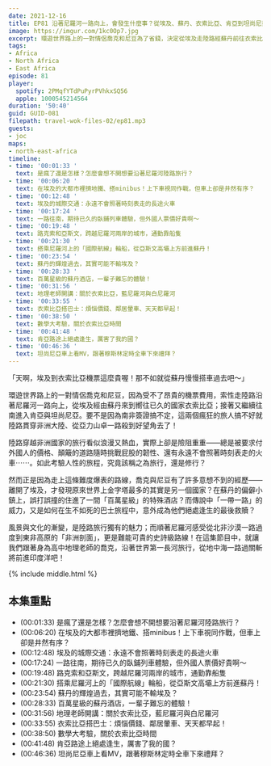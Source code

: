 ```yaml
---
date: 2021-12-16
title: EP81 沿著尼羅河一路向上，會發生什麼事？從埃及、蘇丹、衣索比亞、肯亞到坦尚尼亞的陸路旅行 ft. 喬克
image: https://imgur.com/1kc0Op7.jpg
excerpt: 環遊世界路上的一對情侶喬克和尼豆為了省錢，決定從埃及走陸路經蘇丹前往衣索比亞，接著又進入肯亞與坦尚尼亞一路來到印度洋岸！看似浪漫又熱血的旅程，路上其實險阻重重？然而在他人鮮少踏足的路線上，他們又遇見了哪些獨特的人事物？風景與文化的漸變，是陸路旅行獨有的魅力，這集節目跟著我們一起沿著世界第一長河旅行，一路從地中海走到印度洋！
tags:
- Africa
- North Africa
- East Africa
episode: 81
player:
  spotify: 2PMqfYTdPuPyrPVhkxSQ56
  apple: 1000545214564
duration: '50:40'
guid: GUID-081
filepath: travel-wok-files-02/ep81.mp3
guests:
- joc
maps:
- north-east-africa
timeline:
- time: '00:01:33 '
  text: 是瘋了還是怎樣？怎麼會想不開想要沿著尼羅河陸路旅行？
- time: '00:06:20 '
  text: 在埃及的大都市裡擠地鐵、搭minibus！上下車視同作戰，但車上卻是井然有序？
- time: '00:12:48 '
  text: 埃及的城際交通：永遠不會照著時刻表走的長途火車
- time: '00:17:24 '
  text: 一路往南，期待已久的臥鋪列車體驗，但外國人票價好貴啊～
- time: '00:19:48 '
  text: 路克索和亞斯文，跨越尼羅河兩岸的城市，通勤靠船隻
- time: '00:21:30 '
  text: 搭乘尼羅河上的「國際航線」輪船，從亞斯文高壩上方前進蘇丹！
- time: '00:23:54 '
  text: 蘇丹的輝煌過去，其實可能不輸埃及？
- time: '00:28:33 '
  text: 百萬星級的蘇丹酒店，一輩子難忘的體驗！
- time: '00:31:56 '
  text: 地理老師開講：關於衣索比亞，藍尼羅河與白尼羅河
- time: '00:33:55 '
  text: 衣索比亞搭巴士：煩惱價錢、鄰居暈車、天天都早起！
- time: '00:38:50 '
  text: 數學大考驗，關於衣索比亞時間
- time: '00:41:48 '
  text: 肯亞路途上絕處逢生，厲害了我的國？
- time: '00:46:36 '
  text: 坦尚尼亞車上看MV，跟著穆斯林定時全車下來禮拜？
---
```

「天啊，埃及到衣索比亞機票這麼貴喔！那不如就從蘇丹慢慢搭車過去吧～」

環遊世界路上的一對情侶喬克和尼豆，因為受不了昂貴的機票費用，索性走陸路沿著尼羅河一路向上，從埃及經由蘇丹來到嚮往已久的國家衣索比亞；接著又繼續往南進入肯亞與坦尚尼亞。要不是因為南非簽證搞不定，這兩個瘋狂的旅人搞不好就陸路貫穿非洲大陸、從亞力山卓一路殺到好望角去了！

陸路穿越非洲國家的旅行看似浪漫又熱血，實際上卻是險阻重重——總是被要求付外國人的價格、顛簸的道路隨時挑戰屁股的韌性、還有永遠不會照著時刻表走的火車⋯⋯。如此考驗人性的旅程，究竟該稱之為旅行，還是修行？

然而正是因為走上這條難度爆表的路線，喬克與尼豆有了許多意想不到的經歷——離開了埃及，才發現原來世界上金字塔最多的其實是另一個國家？在蘇丹的偏僻小鎮上，誤打誤撞的住進了一間「百萬星級」的特殊酒店？而傳說中「一帶一路」的威力，又是如何在生不如死的巴士旅程中，意外成為他們絕處逢生的最後救贖？

風景與文化的漸變，是陸路旅行獨有的魅力；而順著尼羅河感受從北非沙漠一路過度到東非高原的「非洲剖面」，更是難能可貴的史詩級路線！在這集節目中，就讓我們跟著身為高中地理老師的喬克，沿著世界第一長河旅行，從地中海一路過關斬將前進印度洋吧！

{% include middle.html %}

## 本集重點

* (00:01:33) 是瘋了還是怎樣？怎麼會想不開想要沿著尼羅河陸路旅行？
* (00:06:20) 在埃及的大都市裡擠地鐵、搭minibus！上下車視同作戰，但車上卻是井然有序？
* (00:12:48) 埃及的城際交通：永遠不會照著時刻表走的長途火車
* (00:17:24) 一路往南，期待已久的臥鋪列車體驗，但外國人票價好貴啊～
* (00:19:48) 路克索和亞斯文，跨越尼羅河兩岸的城市，通勤靠船隻
* (00:21:30) 搭乘尼羅河上的「國際航線」輪船，從亞斯文高壩上方前進蘇丹！
* (00:23:54) 蘇丹的輝煌過去，其實可能不輸埃及？
* (00:28:33) 百萬星級的蘇丹酒店，一輩子難忘的體驗！
* (00:31:56) 地理老師開講：關於衣索比亞，藍尼羅河與白尼羅河
* (00:33:55) 衣索比亞搭巴士：煩惱價錢、鄰居暈車、天天都早起！
* (00:38:50) 數學大考驗，關於衣索比亞時間
* (00:41:48) 肯亞路途上絕處逢生，厲害了我的國？
* (00:46:36) 坦尚尼亞車上看MV，跟著穆斯林定時全車下來禮拜？
